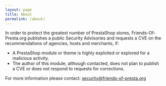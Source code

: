 ```yaml
---
layout: page
title: About
permalink: /about/
---
```


In order to protect the greatest number of PrestaShop stores, Friends-Of-Presta.org publishes a public Security Advisories and requests a CVE on the recommendations of agencies, hosts and merchants, if:
* A PrestaShop module or theme is highly exploited or explored for a malicious activity.
* The author of this module, although contacted, does not plan to publish a CVE or does not respond to requests for corrections.

For more information please contact: security@friends-of-presta.org
